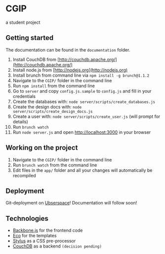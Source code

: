 # CGIP

a student project

## Getting started

The documentation can be found in the `documentation` folder.

1. Install CouchDB from [http://couchdb.apache.org/](http://couchdb.apache.org/)
2. Install node.js from [http://nodejs.org](http://nodejs.org)
3. Install brunch from command line via `npm install -g brunch@1.1.2`
4. Navigate to the `CGIP/` folder in the command line
5. Run `npm install` from the command line
6. Go to `server` and copy `config.js.sample` to `config.js` and fill in your credentials
7. Create the databases with: `node server/scripts/create_databases.js`
8. Create the design docs with: `node server/scripts/create_design_docs.js`
9. Create a user with: `node server/scripts/create_user.js` (will prompt for details)
10. Run `brunch watch`
11. Run `node server.js` and open [http://localhost:3000](http://localhost:3000) in your browser

## Working on the project

1. Navigate to the `CGIP/` folder in the command line
2. Run `brunch watch` from the command line
3. Edit files in the `app/` folder and all your changes will automatically be recompiled

## Deployment

Git-deployment on [Ubserspace](http://www.uberspace.com)!
Documentation will follow soon!

## Technologies

- [Backbone.js](http://documentcloud.github.com/backbone/) for the frontend code
- [Eco](https://github.com/sstephenson/eco) for the templates
- [Stylus](http://learnboost.github.com/stylus/) as a CSS pre-processor
- [CouchDB](http://couchdb.apache.org) as a backend `(decision pending)`
